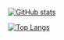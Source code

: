 [![GitHub stats](https://github-readme-stats.vercel.app/api?username=LucunJi&theme=transparent)](https://github.com/anuraghazra/github-readme-stats)

[![Top Langs](https://github-readme-stats.vercel.app/api/top-langs/?username=LucunJi&theme=transparent)](https://github.com/anuraghazra/github-readme-stats)
